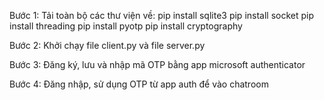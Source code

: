 Bước 1: Tải toàn bộ các thư viện về:
pip install sqlite3
pip install socket
pip install threading
pip install pyotp
pip install cryptography

Bước 2: Khởi chạy file client.py và file server.py

Bước 3: Đăng ký, lưu và nhập mã OTP bằng app microsoft authenticator

Bước 4: Đăng nhập, sử dụng OTP từ app auth để vào chatroom
